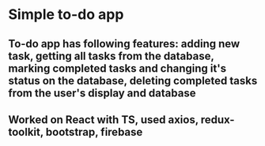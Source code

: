 # Simple to-do app

## To-do app has following features: adding new task, getting all tasks from the database, marking completed tasks and changing it's status on the database, deleting completed tasks from the user's display and database

## Worked on React with TS, used axios, redux-toolkit, bootstrap, firebase
